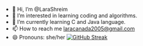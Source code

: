 - 👋 Hi, I’m @LaraShreim
- 👀 I’m interested in learning coding and algorithms.
- 🌱 I’m currently learning C and Java language.
- 📫 How to reach me laracanada2005@gmail.com
- 😄 Pronouns: she/her
[![GitHub Streak](https://streak-stats.demolab.com?user=your-username&theme=dark)](https://git.io/streak-stats)


